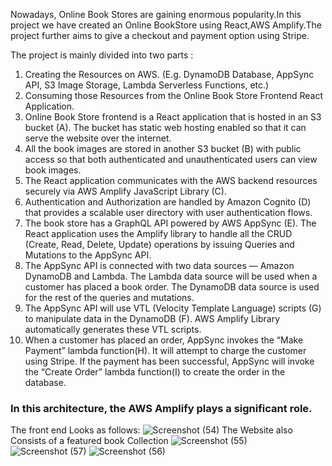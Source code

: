 
Nowadays, Online Book Stores are gaining enormous popularity.In this project we have created an Online BookStore using React,AWS Amplify.The project further aims to give a checkout and payment option using Stripe.

The project is mainly divided into two parts :
<ol>
<li>Creating the Resources on AWS. (E.g. DynamoDB Database, AppSync API, S3 Image Storage, Lambda Serverless Functions, etc.)
<li>Consuming those Resources from the Online Book Store Frontend React Application.

<li>Online Book Store frontend is a React application that is hosted in an S3 bucket (A). The bucket has static web hosting enabled so that it can serve the website over the internet.</br>
<li>All the book images are stored in another S3 bucket (B) with public access so that both authenticated and unauthenticated users can view book images.</br>
<li>The React application communicates with the AWS backend resources securely via AWS Amplify JavaScript Library (C).</br>
<li>Authentication and Authorization are handled by Amazon Cognito (D) that provides a scalable user directory with user authentication flows.</br>
<li>The book store has a GraphQL API powered by AWS AppSync (E). The React application uses the Amplify library to handle all the CRUD (Create, Read, Delete, Update) operations by issuing Queries and Mutations to the AppSync API.</br>
<li>The AppSync API is connected with two data sources — Amazon DynamoDB and Lambda. The Lambda data source will be used when a customer has placed a book order. The DynamoDB data source is used for the rest of the queries and mutations.</br>
<li>The AppSync API will use VTL (Velocity Template Language) scripts (G) to manipulate data in the DynamoDB (F). AWS Amplify Library automatically generates these VTL scripts.</br>
<li>When a customer has placed an order, AppSync invokes the “Make Payment” lambda function(H). It will attempt to charge the customer using Stripe. If the payment has been successful, AppSync will invoke the “Create Order” lambda function(I) to create the order in the database.</br>
</ol>
<h3>In this architecture, the AWS Amplify plays a significant role.</h3>

The front end Looks as follows:
![Screenshot (54)](https://user-images.githubusercontent.com/86571685/126894991-b8693ed8-5004-4548-87cb-bddf3a36e3c2.png)
The Website also Consists of a featured book Collection
![Screenshot (55)](https://user-images.githubusercontent.com/86571685/126895046-8faf0f0e-220a-4db0-9df0-7f8410ef273f.png)
![Screenshot (57)](https://user-images.githubusercontent.com/86571685/126895054-e2ed7f07-970a-4881-b960-06ece09f3971.png)
![Screenshot (56)](https://user-images.githubusercontent.com/86571685/126895064-4301f8cb-05fe-48a4-9aba-bc48ee9838d2.png)





